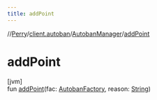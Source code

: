 ```yaml
---
title: addPoint
---
```

//[Perry](../../../index.html)/[client.autoban](../index.html)/[AutobanManager](index.html)/[addPoint](add-point.html)



# addPoint



[jvm]\
fun [addPoint](add-point.html)(fac: [AutobanFactory](../-autoban-factory/index.html), reason: [String](https://kotlinlang.org/api/latest/jvm/stdlib/kotlin/-string/index.html))




